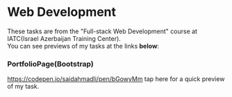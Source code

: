 # Web Development
These tasks are from the "Full-stack Web Development" course at IATC(Israel Azerbaijan Training Center).<br>You can see previews of my tasks at the links <b>below</b>:
### PortfolioPage(Bootstrap)
https://codepen.io/saidahmadli/pen/bGowyMm tap here for a quick preview of my task.
